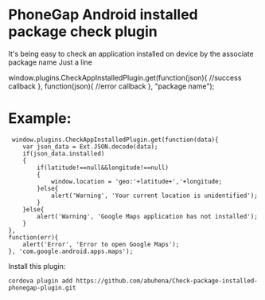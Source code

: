 PhoneGap Android installed package check plugin
=======================================

It's being easy to check an application installed on device by the associate package name
Just a line 

window.plugins.CheckAppInstalledPlugin.get(function(json){ //success callback }, function(json){ //error callback }, "package name");

# Example:

     window.plugins.CheckAppInstalledPlugin.get(function(data){
        var json_data = Ext.JSON.decode(data);
        if(json_data.installed)
        {
            if(latitude!==null&&longitude!==null)
            {
                window.location = 'geo:'+latitude+','+longitude;
            }else{
                alert('Warning', 'Your current location is unidentified');
            }
        }else{
            alert('Warning', 'Google Maps application has not installed');
        }
    },
    function(err){
        alert('Error', 'Error to open Google Maps');
    }, 'com.google.android.apps.maps');
    
    
Install this plugin:

    cordova plugin add https://github.com/abuhena/Check-package-installed-phonegap-plugin.git
     
